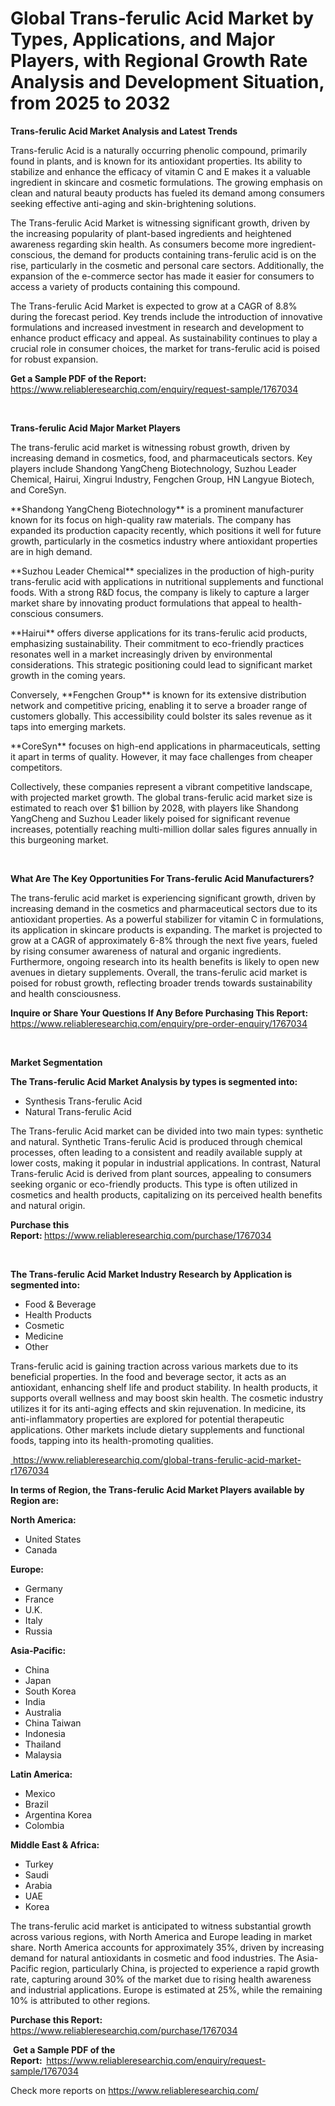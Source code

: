 <p><h1>Global Trans-ferulic Acid Market by Types, Applications, and Major Players, with Regional Growth Rate Analysis and Development Situation, from 2025 to 2032</h1></p><p><strong>Trans-ferulic Acid Market Analysis and Latest Trends</strong></p>
<p><p>Trans-ferulic Acid is a naturally occurring phenolic compound, primarily found in plants, and is known for its antioxidant properties. Its ability to stabilize and enhance the efficacy of vitamin C and E makes it a valuable ingredient in skincare and cosmetic formulations. The growing emphasis on clean and natural beauty products has fueled its demand among consumers seeking effective anti-aging and skin-brightening solutions.</p><p>The Trans-ferulic Acid Market is witnessing significant growth, driven by the increasing popularity of plant-based ingredients and heightened awareness regarding skin health. As consumers become more ingredient-conscious, the demand for products containing trans-ferulic acid is on the rise, particularly in the cosmetic and personal care sectors. Additionally, the expansion of the e-commerce sector has made it easier for consumers to access a variety of products containing this compound.</p><p>The Trans-ferulic Acid Market is expected to grow at a CAGR of 8.8% during the forecast period. Key trends include the introduction of innovative formulations and increased investment in research and development to enhance product efficacy and appeal. As sustainability continues to play a crucial role in consumer choices, the market for trans-ferulic acid is poised for robust expansion.</p></p>
<p><strong>Get a Sample PDF of the Report:&nbsp;</strong> <a href="https://www.reliableresearchiq.com/enquiry/request-sample/1767034?utm_campaign=2201&utm_medium=2&utm_source=Github&utm_content=ia&utm_term=02022025&utm_id=trans-ferulic-acid">https://www.reliableresearchiq.com/enquiry/request-sample/1767034</a></p>
<p>&nbsp;</p>
<p><strong>Trans-ferulic Acid Major Market Players</strong></p>
<p><p>The trans-ferulic acid market is witnessing robust growth, driven by increasing demand in cosmetics, food, and pharmaceuticals sectors. Key players include Shandong YangCheng Biotechnology, Suzhou Leader Chemical, Hairui, Xingrui Industry, Fengchen Group, HN Langyue Biotech, and CoreSyn.</p><p>**Shandong YangCheng Biotechnology** is a prominent manufacturer known for its focus on high-quality raw materials. The company has expanded its production capacity recently, which positions it well for future growth, particularly in the cosmetics industry where antioxidant properties are in high demand.</p><p>**Suzhou Leader Chemical** specializes in the production of high-purity trans-ferulic acid with applications in nutritional supplements and functional foods. With a strong R&D focus, the company is likely to capture a larger market share by innovating product formulations that appeal to health-conscious consumers.</p><p>**Hairui** offers diverse applications for its trans-ferulic acid products, emphasizing sustainability. Their commitment to eco-friendly practices resonates well in a market increasingly driven by environmental considerations. This strategic positioning could lead to significant market growth in the coming years.</p><p>Conversely, **Fengchen Group** is known for its extensive distribution network and competitive pricing, enabling it to serve a broader range of customers globally. This accessibility could bolster its sales revenue as it taps into emerging markets.</p><p>**CoreSyn** focuses on high-end applications in pharmaceuticals, setting it apart in terms of quality. However, it may face challenges from cheaper competitors.</p><p>Collectively, these companies represent a vibrant competitive landscape, with projected market growth. The global trans-ferulic acid market size is estimated to reach over $1 billion by 2028, with players like Shandong YangCheng and Suzhou Leader likely poised for significant revenue increases, potentially reaching multi-million dollar sales figures annually in this burgeoning market.</p></p>
<p>&nbsp;</p>
<p><strong>What Are The Key Opportunities For Trans-ferulic Acid Manufacturers?</strong></p>
<p><p>The trans-ferulic acid market is experiencing significant growth, driven by increasing demand in the cosmetics and pharmaceutical sectors due to its antioxidant properties. As a powerful stabilizer for vitamin C in formulations, its application in skincare products is expanding. The market is projected to grow at a CAGR of approximately 6-8% through the next five years, fueled by rising consumer awareness of natural and organic ingredients. Furthermore, ongoing research into its health benefits is likely to open new avenues in dietary supplements. Overall, the trans-ferulic acid market is poised for robust growth, reflecting broader trends towards sustainability and health consciousness.</p></p>
<p><strong>Inquire or Share Your Questions If Any Before Purchasing This Report:</strong> <a href="https://www.reliableresearchiq.com/enquiry/pre-order-enquiry/1767034?utm_campaign=2201&utm_medium=2&utm_source=Github&utm_content=ia&utm_term=02022025&utm_id=trans-ferulic-acid">https://www.reliableresearchiq.com/enquiry/pre-order-enquiry/1767034</a></p>
<p>&nbsp;</p>
<p><strong>Market Segmentation</strong></p>
<p><strong>The Trans-ferulic Acid Market Analysis by types is segmented into:</strong></p>
<p><ul><li>Synthesis Trans-ferulic Acid</li><li>Natural Trans-ferulic Acid</li></ul></p>
<p><p>The Trans-ferulic Acid market can be divided into two main types: synthetic and natural. Synthetic Trans-ferulic Acid is produced through chemical processes, often leading to a consistent and readily available supply at lower costs, making it popular in industrial applications. In contrast, Natural Trans-ferulic Acid is derived from plant sources, appealing to consumers seeking organic or eco-friendly products. This type is often utilized in cosmetics and health products, capitalizing on its perceived health benefits and natural origin.</p></p>
<p><strong>Purchase this Report:&nbsp;</strong><a href="https://www.reliableresearchiq.com/purchase/1767034?utm_campaign=2201&utm_medium=2&utm_source=Github&utm_content=ia&utm_term=02022025&utm_id=trans-ferulic-acid">https://www.reliableresearchiq.com/purchase/1767034</a></p>
<p>&nbsp;</p>
<p><strong>The Trans-ferulic Acid Market Industry Research by Application is segmented into:</strong></p>
<p><ul><li>Food & Beverage</li><li>Health Products</li><li>Cosmetic</li><li>Medicine</li><li>Other</li></ul></p>
<p><p>Trans-ferulic acid is gaining traction across various markets due to its beneficial properties. In the food and beverage sector, it acts as an antioxidant, enhancing shelf life and product stability. In health products, it supports overall wellness and may boost skin health. The cosmetic industry utilizes it for its anti-aging effects and skin rejuvenation. In medicine, its anti-inflammatory properties are explored for potential therapeutic applications. Other markets include dietary supplements and functional foods, tapping into its health-promoting qualities.</p></p>
<p><a href="https://www.reliableresearchiq.com/global-trans-ferulic-acid-market-r1767034?utm_campaign=2201&utm_medium=2&utm_source=Github&utm_content=ia&utm_term=02022025&utm_id=trans-ferulic-acid">&nbsp;https://www.reliableresearchiq.com/global-trans-ferulic-acid-market-r1767034</a></p>
<p><strong>In terms of Region, the Trans-ferulic Acid Market Players available by Region are:</strong></p>
<p>
    <p> <strong> North America: </strong>
        <ul>
            <li>United States</li>
            <li>Canada</li>
        </ul>
        </p> 
    <p> <strong> Europe: </strong>
        <ul>
            <li>Germany</li>
            <li>France</li>
            <li>U.K.</li>
            <li>Italy</li>
            <li>Russia</li>
        </ul>
        </p> 
    <p> <strong> Asia-Pacific: </strong>
        <ul>
            <li>China</li>
            <li>Japan</li>
            <li>South Korea</li>
            <li>India</li>
            <li>Australia</li>
            <li>China Taiwan</li>
            <li>Indonesia</li>
            <li>Thailand</li>
            <li>Malaysia</li>
        </ul>
        </p> 
    <p> <strong> Latin America: </strong>
        <ul>
            <li>Mexico</li>
            <li>Brazil</li>
            <li>Argentina Korea</li>
            <li>Colombia</li>
        </ul>
        </p> 
    <p> <strong> Middle East & Africa: </strong>
        <ul>
            <li>Turkey</li>
            <li>Saudi</li>
            <li>Arabia</li>
            <li>UAE</li>
            <li>Korea</li>
        </ul>
    </p>
    </p>
<p><p>The trans-ferulic acid market is anticipated to witness substantial growth across various regions, with North America and Europe leading in market share. North America accounts for approximately 35%, driven by increasing demand for natural antioxidants in cosmetic and food industries. The Asia-Pacific region, particularly China, is projected to experience a rapid growth rate, capturing around 30% of the market due to rising health awareness and industrial applications. Europe is estimated at 25%, while the remaining 10% is attributed to other regions.</p></p>
<p><strong>Purchase this Report: </strong><a href="https://www.reliableresearchiq.com/purchase/1767034?utm_campaign=2201&utm_medium=2&utm_source=Github&utm_content=ia&utm_term=02022025&utm_id=trans-ferulic-acid">https://www.reliableresearchiq.com/purchase/1767034</a></p>
<p>&nbsp;<strong>Get a Sample PDF of the Report:&nbsp;&nbsp;</strong><a href="https://www.reliableresearchiq.com/enquiry/request-sample/1767034?utm_campaign=2201&utm_medium=2&utm_source=Github&utm_content=ia&utm_term=02022025&utm_id=trans-ferulic-acid">https://www.reliableresearchiq.com/enquiry/request-sample/1767034</a></p>
<p><strong></strong></p>
<p>Check more reports on <a href="https://www.reliableresearchiq.com/?utm_campaign=2201&utm_medium=2&utm_source=Github&utm_content=ia&utm_term=02022025&utm_id=trans-ferulic-acid">https://www.reliableresearchiq.com/</a></p>